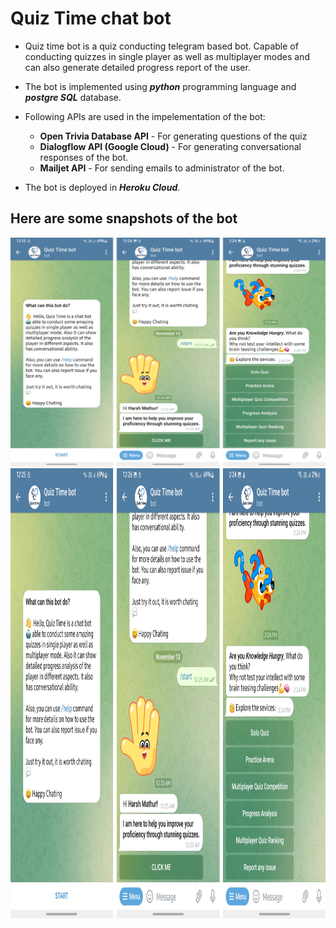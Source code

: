 # Quiz Time chat bot
 - Quiz time bot is a quiz conducting telegram based bot. Capable of conducting quizzes in single player as well as multiplayer modes and can also generate detailed progress report of the user.
 - The bot is implemented using ***python*** programming language and ***postgre SQL*** database.
 - Following APIs are used in the impelementation of the bot:
   - **Open Trivia Database API** - For generating questions of the quiz
   - **Dialogflow API (Google Cloud)** - For generating conversational responses of the bot.
   - **Mailjet API** - For sending emails to administrator of the bot.

 - The bot is deployed in ***Heroku Cloud***.

## Here are some snapshots of the bot
![alt text](https://github.com/HarshMathur86/bot-resources/blob/main/Quiz%20bot%20images/Image%201.png?raw=true)
<img src="https://github.com/HarshMathur86/bot-resources/blob/main/Quiz%20bot%20images/Image%201.png?raw=true" width="989" height="720">
